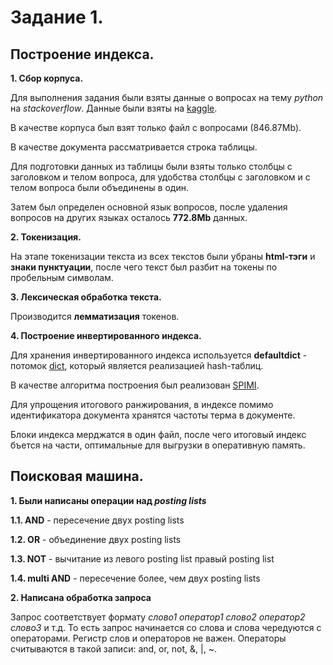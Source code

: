 # Задание 1.

## Построение индекса.

**1. Сбор корпуса.**

Для выполнения задания были взяты данные о вопросах на тему *python* на *stackoverflow*. Данные были взяты на [kaggle](https://www.kaggle.com/stackoverflow/pythonquestions#Questions.csv). 

В качестве корпуса был взят только файл с вопросами (846.87Mb).

В качестве документа рассматривается строка таблицы. 

Для подготовки данных из таблицы были взяты только столбцы с заголовком и телом вопроса, для удобства столбцы с заголовком и с телом вопроса были объединены в один.

Затем был определен основной язык вопросов, после удаления вопросов на других языках осталось **772.8Mb** данных.

**2. Токенизация.**

На этапе токенизации текста из всех текстов были убраны **html-тэги** и **знаки пунктуации**, после чего текст был разбит на токены по пробельным символам.

**3. Лексическая обработка текста.**

Производится **лемматизация** токенов.

**4. Построение инвертированного индекса.**

Для хранения инвертированного индекса используется **defaultdict** - потомок [dict](https://github.com/python/cpython/blob/master/Objects/dictobject.c), который является реализацией hash-таблиц.

В качестве алгоритма построения был реализован [SPIMI](https://nlp.stanford.edu/IR-book/html/htmledition/single-pass-in-memory-indexing-1.html). 

Для упрощения итогового ранжирования, в индексе помимо идентификатора документа хранятся частоты терма в документе.

Блоки индекса мерджатся в один файл, после чего итоговый индекс бъется на части, оптимальные для выгрузки в оперативную память.

## Поисковая машина.

**1. Были написаны операции над *posting lists***

**1.1. AND** - пересечение двух posting lists

**1.2. OR** - объединение двух posting lists

**1.3. NOT** - вычитание из левого posting list правый posting list

**1.4. multi AND** - пересечение более, чем двух posting lists

**2. Написана обработка запроса**

Запрос соответствует формату *слово1 оператор1 слово2 оператор2 слово3* и т.д.
То есть запрос начинается со слова и слова чередуются с операторами.
Регистр слов и операторов не важен.
Операторы считываются в такой записи: and, or, not, &, |, ~.




